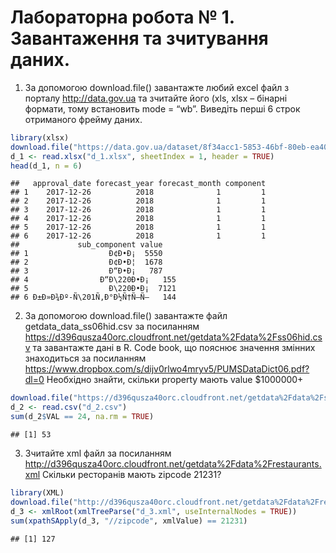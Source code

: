 Лабораторна робота № 1. Завантаження та зчитування даних.
================

1.  За допомогою download.file() завантажте любий excel файл з порталу
    <http://data.gov.ua> та зчитайте його (xls, xlsx – бінарні формати,
    тому встановить mode = “wb”. Виведіть перші 6 строк отриманого
    фрейму даних.

<!-- end list -->

``` r
library(xlsx)
download.file("https://data.gov.ua/dataset/8f34acc1-5853-46bf-80eb-ea40a55292fe/resource/810b8f57-67d5-4917-b3c2-236fcf94b020/download/energy_bal_year_plan_29_03_2019.xlsx", "d_1.xlsx", "auto", TRUE, "wb")
d_1 <- read.xlsx("d_1.xlsx", sheetIndex = 1, header = TRUE)
head(d_1, n = 6)
```

    ##   approval_date forecast_year forecast_month component
    ## 1    2017-12-26          2018              1         1
    ## 2    2017-12-26          2018              1         1
    ## 3    2017-12-26          2018              1         1
    ## 4    2017-12-26          2018              1         1
    ## 5    2017-12-26          2018              1         1
    ## 6    2017-12-26          2018              1         1
    ##             sub_component value
    ## 1                  Ð¢Ð•Ð¡  5550
    ## 2                  Ð¢Ð•Ð¦  1678
    ## 3                  Ð“Ð•Ð¡   787
    ## 4                Ð“Ð\220Ð•Ð¡   155
    ## 5                  Ð\220Ð•Ð¡  7121
    ## 6 Ð±Ð»Ð¾Ðº-Ñ\201Ñ‚Ð°Ð½Ñ†Ñ–Ñ—   144

2.  За допомогою download.file() завантажте файл
    getdata\_data\_ss06hid.csv за посиланням
    <https://d396qusza40orc.cloudfront.net/getdata%2Fdata%2Fss06hid.csv>
    та завантажте дані в R. Code book, що пояснює значення змінних
    знаходиться за посиланням
    <https://www.dropbox.com/s/dijv0rlwo4mryv5/PUMSDataDict06.pdf?dl=0>
    Необхідно знайти, скільки property мають value
$1000000+

<!-- end list -->

``` r
download.file("https://d396qusza40orc.cloudfront.net/getdata%2Fdata%2Fss06hid.csv","d_2.csv", "auto", TRUE,"wb")
d_2 <- read.csv("d_2.csv")
sum(d_2$VAL == 24, na.rm = TRUE)
```

    ## [1] 53

3.  Зчитайте xml файл за посиланням
    <http://d396qusza40orc.cloudfront.net/getdata%2Fdata%2Frestaurants.xml>
    Скільки ресторанів мають zipcode 21231?

<!-- end list -->

``` r
library(XML)
download.file("http://d396qusza40orc.cloudfront.net/getdata%2Fdata%2Frestaurants.xml","d_3.xml", "auto", TRUE,"wb")
d_3 <- xmlRoot(xmlTreeParse("d_3.xml", useInternalNodes = TRUE))
sum(xpathSApply(d_3, "//zipcode", xmlValue) == 21231)
```

    ## [1] 127
